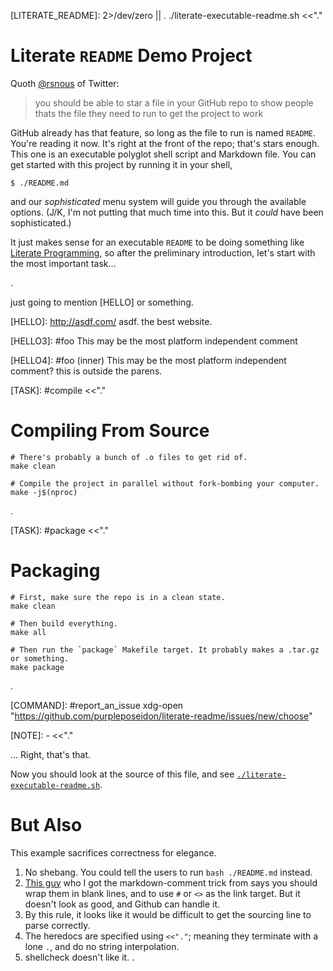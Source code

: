 [LITERATE_README]: 2>/dev/zero || . ./literate-executable-readme.sh <<"."
# Literate `README` Demo Project

Quoth [@rsnous](https://twitter.com/rsnous/status/1533320874778042369) of Twitter:
> you should be able to star a file in your GitHub repo to show people thats the file they need to run to get the project to work

GitHub already has that feature, so long as the file to run is named `README`. You're reading it now. It's right at the front of the repo; that's stars enough. This one is an executable polyglot shell script and Markdown file. You can get started with this project by running it in your shell,

    $ ./README.md

and our *sophisticated* menu system will guide you through the available options. (J/K, I'm not putting that much time into this. But it *could* have been sophisticated.)

It just makes sense for an executable `README` to be doing something like [Literate Programming](en.wikipedia.org/wiki/Literate_programming), so after the preliminary introduction, let's start with the most important task...

.

just going to mention [HELLO] or something.

[HELLO]: <http://asdf.com/> asdf. the best website.

[//]: # (This may be the most platform independent comment)

[HELLO1]: # (This may be the most platform independent comment)

[HELLO2]: #foo (This may be the most platform independent comment)

[HELLO3]: #foo This may be the most platform independent comment

[HELLO4]: #foo (inner) This may be the most platform independent comment? this is outside the parens.

[TASK]: #compile <<"."
# Compiling From Source
    # There's probably a bunch of .o files to get rid of.
    make clean

    # Compile the project in parallel without fork-bombing your computer.
    make -j$(nproc)

.


[TASK]: #package <<"."
# Packaging
    # First, make sure the repo is in a clean state.
    make clean

    # Then build everything.
    make all

    # Then run the `package` Makefile target. It probably makes a .tar.gz or something.
    make package
.

[COMMAND]: #report_an_issue xdg-open "https://github.com/purpleposeidon/literate-readme/issues/new/choose"

[NOTE]: - <<"."

... Right, that's that.

Now you should look at the source of this file, and see [`./literate-executable-readme.sh`](./literate-executable-readme.sh).

# But Also

This example sacrifices correctness for elegance.

1. No shebang. You could tell the users to run `bash ./README.md` instead.
2. [This guy](https://stackoverflow.com/questions/4823468/comments-in-markdown/20885980#20885980) who I got the markdown-comment trick from says you should wrap them in blank lines, and to use `#` or `<>` as the link target. But it doesn't look as good, and Github can handle it.
3. By this rule, it looks like it would be difficult to get the sourcing line to parse correctly. 
4. The heredocs are specified using `<<"."`; meaning they terminate with a lone `.`, and do no string interpolation.
5. shellcheck doesn't like it.
.
